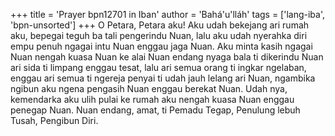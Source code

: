 +++
title = 'Prayer bpn12701 in Iban'
author = 'Bahá'u'lláh'
tags = ['lang-iba', 'bpn-unsorted']
+++
O Petara, Petara aku! Aku udah bekejang ari rumah aku, bepegai teguh ba tali pengerindu Nuan, lalu aku udah nyerahka diri empu penuh ngagai intu Nuan enggau jaga Nuan. Aku minta kasih ngagai Nuan nengah kuasa Nuan ke alai Nuan endang nyaga bala ti dikerindu Nuan ari sida ti limpang enggau tesat, lalu ari semua orang ti ingkar ngelaban, enggau ari semua ti ngereja penyai ti udah jauh lelang ari Nuan, ngambika ngibun aku ngena pengasih Nuan enggau berekat Nuan. Udah nya, kemendarka aku ulih pulai ke rumah aku nengah kuasa Nuan enggau penegap Nuan. Nuan endang, amat, ti Pemadu Tegap, Penulung lebuh Tusah, Pengibun Diri.
